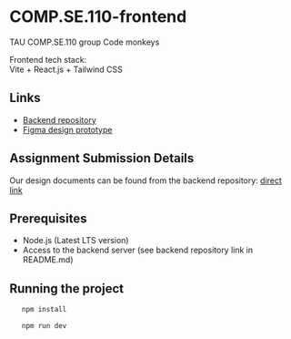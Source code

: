 # COMP.SE.110-frontend
TAU COMP.SE.110 group Code monkeys

Frontend tech stack:  
Vite + React.js + Tailwind CSS

## Links

- [Backend repository](https://github.com/ikarrila/COMP.SE.110-backend)
- [Figma design prototype](https://www.figma.com/design/XxQbtN593ZhB8Ut8DBjTWL/Structure-draft?node-id=0-1&t=GP6AdvPkAk87nYPu-1)

## Assignment Submission Details

Our design documents can be found from the backend repository: [direct link](https://github.com/ikarrila/COMP.SE.110-backend/tree/main/Documents)  

## Prerequisites

- Node.js (Latest LTS version)
- Access to the backend server (see backend repository link in README.md)

## Running the project

```bash
   npm install

   npm run dev
```
